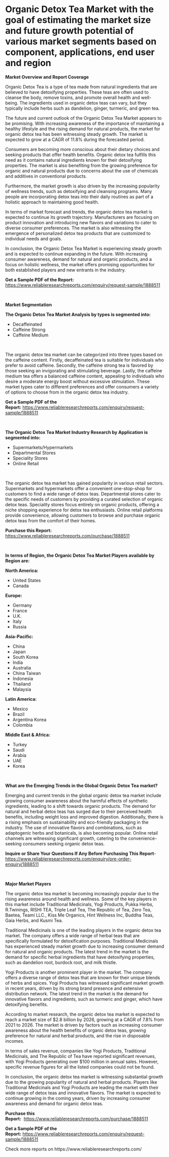 <p><h1>Organic Detox Tea Market with the goal of estimating the market size and future growth potential of various market segments based on component, applications, end user and region</h1></p><p><strong>Market Overview and Report Coverage</strong></p>
<p><p>Organic Detox Tea is a type of tea made from natural ingredients that are believed to have detoxifying properties. These teas are often used to cleanse the body, remove toxins, and promote overall health and well-being. The ingredients used in organic detox teas can vary, but they typically include herbs such as dandelion, ginger, turmeric, and green tea.</p><p>The future and current outlook of the Organic Detox Tea Market appears to be promising. With increasing awareness of the importance of maintaining a healthy lifestyle and the rising demand for natural products, the market for organic detox tea has been witnessing steady growth. The market is expected to grow at a CAGR of 11.8% during the forecasted period.</p><p>Consumers are becoming more conscious about their dietary choices and seeking products that offer health benefits. Organic detox tea fulfills this need as it contains natural ingredients known for their detoxifying properties. The market is also benefiting from the growing preference for organic and natural products due to concerns about the use of chemicals and additives in conventional products.</p><p>Furthermore, the market growth is also driven by the increasing popularity of wellness trends, such as detoxifying and cleansing programs. Many people are incorporating detox teas into their daily routines as part of a holistic approach to maintaining good health.</p><p>In terms of market forecast and trends, the organic detox tea market is expected to continue its growth trajectory. Manufacturers are focusing on product innovation and introducing new flavors and variations to cater to diverse consumer preferences. The market is also witnessing the emergence of personalized detox tea products that are customized to individual needs and goals.</p><p>In conclusion, the Organic Detox Tea Market is experiencing steady growth and is expected to continue expanding in the future. With increasing consumer awareness, demand for natural and organic products, and a focus on holistic wellness, the market offers promising opportunities for both established players and new entrants in the industry.</p></p>
<p><strong>Get a Sample PDF of the Report:</strong> <a href="https://www.reliableresearchreports.com/enquiry/request-sample/1888511">https://www.reliableresearchreports.com/enquiry/request-sample/1888511</a></p>
<p>&nbsp;</p>
<p><strong>Market Segmentation</strong></p>
<p><strong>The Organic Detox Tea Market Analysis by types is segmented into:</strong></p>
<p><ul><li>Decaffeinated</li><li>Caffeine Strong</li><li>Caffeine Medium</li></ul></p>
<p>&nbsp;</p>
<p><p>The organic detox tea market can be categorized into three types based on the caffeine content. Firstly, decaffeinated tea is suitable for individuals who prefer to avoid caffeine. Secondly, the caffeine strong tea is favored by those seeking an invigorating and stimulating beverage. Lastly, the caffeine medium tea offers a balanced caffeine content, appealing to individuals who desire a moderate energy boost without excessive stimulation. These market types cater to different preferences and offer consumers a variety of options to choose from in the organic detox tea industry.</p></p>
<p><strong>Get a Sample PDF of the Report:</strong>&nbsp;<a href="https://www.reliableresearchreports.com/enquiry/request-sample/1888511">https://www.reliableresearchreports.com/enquiry/request-sample/1888511</a></p>
<p>&nbsp;</p>
<p><strong>The Organic Detox Tea Market Industry Research by Application is segmented into:</strong></p>
<p><ul><li>Supermarkets/Hypermarkets</li><li>Departmental Stores</li><li>Speciality Stores</li><li>Online Retail</li></ul></p>
<p>&nbsp;</p>
<p><p>The organic detox tea market has gained popularity in various retail sectors. Supermarkets and hypermarkets offer a convenient one-stop-shop for customers to find a wide range of detox teas. Departmental stores cater to the specific needs of customers by providing a curated selection of organic detox teas. Speciality stores focus entirely on organic products, offering a niche shopping experience for detox tea enthusiasts. Online retail platforms provide convenience, allowing customers to browse and purchase organic detox teas from the comfort of their homes.</p></p>
<p><strong>Purchase this Report:</strong>&nbsp; <a href="https://www.reliableresearchreports.com/purchase/1888511">https://www.reliableresearchreports.com/purchase/1888511</a></p>
<p>&nbsp;</p>
<p><strong>In terms of Region, the Organic Detox Tea Market Players available by Region are:</strong></p>
<p>
    <p> <strong> North America: </strong>
        <ul>
            <li>United States</li>
            <li>Canada</li>
        </ul>
        </p> 
    <p> <strong> Europe: </strong>
        <ul>
            <li>Germany</li>
            <li>France</li>
            <li>U.K.</li>
            <li>Italy</li>
            <li>Russia</li>
        </ul>
        </p> 
    <p> <strong> Asia-Pacific: </strong>
        <ul>
            <li>China</li>
            <li>Japan</li>
            <li>South Korea</li>
            <li>India</li>
            <li>Australia</li>
            <li>China Taiwan</li>
            <li>Indonesia</li>
            <li>Thailand</li>
            <li>Malaysia</li>
        </ul>
        </p> 
    <p> <strong> Latin America: </strong>
        <ul>
            <li>Mexico</li>
            <li>Brazil</li>
            <li>Argentina Korea</li>
            <li>Colombia</li>
        </ul>
        </p> 
    <p> <strong> Middle East & Africa: </strong>
        <ul>
            <li>Turkey</li>
            <li>Saudi</li>
            <li>Arabia</li>
            <li>UAE</li>
            <li>Korea</li>
        </ul>
    </p>
    </p>
<p>&nbsp;</p>
<p><strong>What are the Emerging Trends in the Global Organic Detox Tea market?</strong></p>
<p><p>Emerging and current trends in the global organic detox tea market include growing consumer awareness about the harmful effects of synthetic ingredients, leading to a shift towards organic products. The demand for natural and herbal detox teas has surged due to their perceived health benefits, including weight loss and improved digestion. Additionally, there is a rising emphasis on sustainability and eco-friendly packaging in the industry. The use of innovative flavors and combinations, such as adaptogenic herbs and botanicals, is also becoming popular. Online retail channels are witnessing significant growth, catering to the convenience-seeking consumers seeking organic detox teas.</p></p>
<p><strong>Inquire or Share Your Questions If Any Before Purchasing This Report</strong>- <a href="https://www.reliableresearchreports.com/enquiry/pre-order-enquiry/1888511">https://www.reliableresearchreports.com/enquiry/pre-order-enquiry/1888511</a></p>
<p>&nbsp;</p>
<p><strong>Major Market Players</strong></p>
<p><p>The organic detox tea market is becoming increasingly popular due to the rising awareness around health and wellness. Some of the key players in this market include Traditional Medicinals, Yogi Products, Pukka Herbs, R.Twinings, RISHI TEA, Triple Leaf Tea, The Republic of Tea, Zero Tea, Baetea, Teami LLC., Kiss Me Organics, Hint Wellness Inc, Buddha Teas, Gaia Herbs, and Kusmi Tea.</p><p>Traditional Medicinals is one of the leading players in the organic detox tea market. The company offers a wide range of herbal teas that are specifically formulated for detoxification purposes. Traditional Medicinals has experienced steady market growth due to increasing consumer demand for natural and organic products. The latest trend in the market is the demand for specific herbal ingredients that have detoxifying properties, such as dandelion root, burdock root, and milk thistle.</p><p>Yogi Products is another prominent player in the market. The company offers a diverse range of detox teas that are known for their unique blends of herbs and spices. Yogi Products has witnessed significant market growth in recent years, driven by its strong brand presence and extensive distribution network. The latest trend in the market is the demand for innovative flavors and ingredients, such as turmeric and ginger, which have detoxifying benefits.</p><p>According to market research, the organic detox tea market is expected to reach a market size of $2.8 billion by 2026, growing at a CAGR of 7.8% from 2021 to 2026. The market is driven by factors such as increasing consumer awareness about the health benefits of organic detox teas, growing preference for natural and herbal products, and the rise in disposable incomes.</p><p>In terms of sales revenue, companies like Yogi Products, Traditional Medicinals, and The Republic of Tea have reported significant revenues, with Yogi Products generating over $100 million in annual sales. However, specific revenue figures for all the listed companies could not be found.</p><p>In conclusion, the organic detox tea market is witnessing substantial growth due to the growing popularity of natural and herbal products. Players like Traditional Medicinals and Yogi Products are leading the market with their wide range of detox teas and innovative flavors. The market is expected to continue growing in the coming years, driven by increasing consumer awareness and demand for organic detox teas.</p></p>
<p><strong>Purchase this Report:</strong>&nbsp;&nbsp;<a href="https://www.reliableresearchreports.com/purchase/1888511">https://www.reliableresearchreports.com/purchase/1888511</a></p>
<p></p>
<p><strong>Get a Sample PDF of the Report:</strong>&nbsp;<a href="https://www.reliableresearchreports.com/enquiry/request-sample/1888511">https://www.reliableresearchreports.com/enquiry/request-sample/1888511</a></p>
<p>Check more reports on https://www.reliableresearchreports.com/</p>